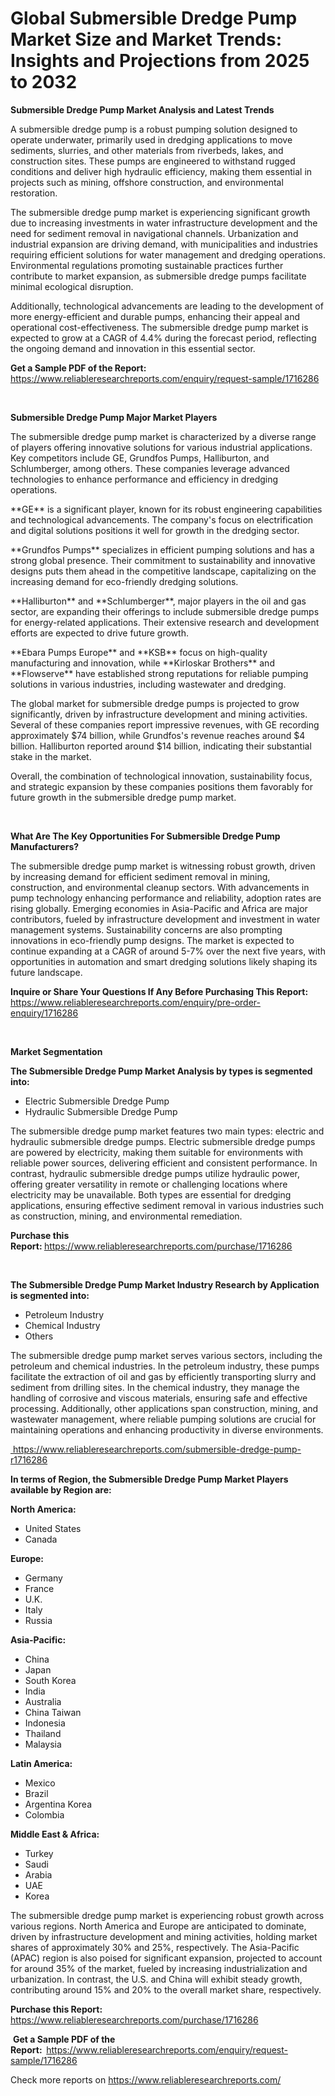 <p><h1>Global Submersible Dredge Pump Market Size and Market Trends: Insights and Projections from 2025 to 2032</h1></p><p><strong>Submersible Dredge Pump Market Analysis and Latest Trends</strong></p>
<p><p>A submersible dredge pump is a robust pumping solution designed to operate underwater, primarily used in dredging applications to move sediments, slurries, and other materials from riverbeds, lakes, and construction sites. These pumps are engineered to withstand rugged conditions and deliver high hydraulic efficiency, making them essential in projects such as mining, offshore construction, and environmental restoration.</p><p>The submersible dredge pump market is experiencing significant growth due to increasing investments in water infrastructure development and the need for sediment removal in navigational channels. Urbanization and industrial expansion are driving demand, with municipalities and industries requiring efficient solutions for water management and dredging operations. Environmental regulations promoting sustainable practices further contribute to market expansion, as submersible dredge pumps facilitate minimal ecological disruption.</p><p>Additionally, technological advancements are leading to the development of more energy-efficient and durable pumps, enhancing their appeal and operational cost-effectiveness. The submersible dredge pump market is expected to grow at a CAGR of 4.4% during the forecast period, reflecting the ongoing demand and innovation in this essential sector.</p></p>
<p><strong>Get a Sample PDF of the Report:&nbsp;</strong> <a href="https://www.reliableresearchreports.com/enquiry/request-sample/1716286?utm_campaign=3364&utm_medium=2&utm_source=Github&utm_content=ia&utm_term=28032025&utm_id=submersible-dredge-pump">https://www.reliableresearchreports.com/enquiry/request-sample/1716286</a></p>
<p>&nbsp;</p>
<p><strong>Submersible Dredge Pump Major Market Players</strong></p>
<p><p>The submersible dredge pump market is characterized by a diverse range of players offering innovative solutions for various industrial applications. Key competitors include GE, Grundfos Pumps, Halliburton, and Schlumberger, among others. These companies leverage advanced technologies to enhance performance and efficiency in dredging operations.</p><p>**GE** is a significant player, known for its robust engineering capabilities and technological advancements. The company's focus on electrification and digital solutions positions it well for growth in the dredging sector.</p><p>**Grundfos Pumps** specializes in efficient pumping solutions and has a strong global presence. Their commitment to sustainability and innovative designs puts them ahead in the competitive landscape, capitalizing on the increasing demand for eco-friendly dredging solutions.</p><p>**Halliburton** and **Schlumberger**, major players in the oil and gas sector, are expanding their offerings to include submersible dredge pumps for energy-related applications. Their extensive research and development efforts are expected to drive future growth.</p><p>**Ebara Pumps Europe** and **KSB** focus on high-quality manufacturing and innovation, while **Kirloskar Brothers** and **Flowserve** have established strong reputations for reliable pumping solutions in various industries, including wastewater and dredging.</p><p>The global market for submersible dredge pumps is projected to grow significantly, driven by infrastructure development and mining activities. Several of these companies report impressive revenues, with GE recording approximately $74 billion, while Grundfos's revenue reaches around $4 billion. Halliburton reported around $14 billion, indicating their substantial stake in the market.</p><p>Overall, the combination of technological innovation, sustainability focus, and strategic expansion by these companies positions them favorably for future growth in the submersible dredge pump market.</p></p>
<p>&nbsp;</p>
<p><strong>What Are The Key Opportunities For Submersible Dredge Pump Manufacturers?</strong></p>
<p><p>The submersible dredge pump market is witnessing robust growth, driven by increasing demand for efficient sediment removal in mining, construction, and environmental cleanup sectors. With advancements in pump technology enhancing performance and reliability, adoption rates are rising globally. Emerging economies in Asia-Pacific and Africa are major contributors, fueled by infrastructure development and investment in water management systems. Sustainability concerns are also prompting innovations in eco-friendly pump designs. The market is expected to continue expanding at a CAGR of around 5-7% over the next five years, with opportunities in automation and smart dredging solutions likely shaping its future landscape.</p></p>
<p><strong>Inquire or Share Your Questions If Any Before Purchasing This Report:</strong> <a href="https://www.reliableresearchreports.com/enquiry/pre-order-enquiry/1716286?utm_campaign=3364&utm_medium=2&utm_source=Github&utm_content=ia&utm_term=28032025&utm_id=submersible-dredge-pump">https://www.reliableresearchreports.com/enquiry/pre-order-enquiry/1716286</a></p>
<p>&nbsp;</p>
<p><strong>Market Segmentation</strong></p>
<p><strong>The Submersible Dredge Pump Market Analysis by types is segmented into:</strong></p>
<p><ul><li>Electric Submersible Dredge Pump</li><li>Hydraulic Submersible Dredge Pump</li></ul></p>
<p><p>The submersible dredge pump market features two main types: electric and hydraulic submersible dredge pumps. Electric submersible dredge pumps are powered by electricity, making them suitable for environments with reliable power sources, delivering efficient and consistent performance. In contrast, hydraulic submersible dredge pumps utilize hydraulic power, offering greater versatility in remote or challenging locations where electricity may be unavailable. Both types are essential for dredging applications, ensuring effective sediment removal in various industries such as construction, mining, and environmental remediation.</p></p>
<p><strong>Purchase this Report:&nbsp;</strong><a href="https://www.reliableresearchreports.com/purchase/1716286?utm_campaign=3364&utm_medium=2&utm_source=Github&utm_content=ia&utm_term=28032025&utm_id=submersible-dredge-pump">https://www.reliableresearchreports.com/purchase/1716286</a></p>
<p>&nbsp;</p>
<p><strong>The Submersible Dredge Pump Market Industry Research by Application is segmented into:</strong></p>
<p><ul><li>Petroleum Industry</li><li>Chemical Industry</li><li>Others</li></ul></p>
<p><p>The submersible dredge pump market serves various sectors, including the petroleum and chemical industries. In the petroleum industry, these pumps facilitate the extraction of oil and gas by efficiently transporting slurry and sediment from drilling sites. In the chemical industry, they manage the handling of corrosive and viscous materials, ensuring safe and effective processing. Additionally, other applications span construction, mining, and wastewater management, where reliable pumping solutions are crucial for maintaining operations and enhancing productivity in diverse environments.</p></p>
<p><a href="https://www.reliableresearchreports.com/submersible-dredge-pump-r1716286?utm_campaign=3364&utm_medium=2&utm_source=Github&utm_content=ia&utm_term=28032025&utm_id=submersible-dredge-pump">&nbsp;https://www.reliableresearchreports.com/submersible-dredge-pump-r1716286</a></p>
<p><strong>In terms of Region, the Submersible Dredge Pump Market Players available by Region are:</strong></p>
<p>
    <p> <strong> North America: </strong>
        <ul>
            <li>United States</li>
            <li>Canada</li>
        </ul>
        </p> 
    <p> <strong> Europe: </strong>
        <ul>
            <li>Germany</li>
            <li>France</li>
            <li>U.K.</li>
            <li>Italy</li>
            <li>Russia</li>
        </ul>
        </p> 
    <p> <strong> Asia-Pacific: </strong>
        <ul>
            <li>China</li>
            <li>Japan</li>
            <li>South Korea</li>
            <li>India</li>
            <li>Australia</li>
            <li>China Taiwan</li>
            <li>Indonesia</li>
            <li>Thailand</li>
            <li>Malaysia</li>
        </ul>
        </p> 
    <p> <strong> Latin America: </strong>
        <ul>
            <li>Mexico</li>
            <li>Brazil</li>
            <li>Argentina Korea</li>
            <li>Colombia</li>
        </ul>
        </p> 
    <p> <strong> Middle East & Africa: </strong>
        <ul>
            <li>Turkey</li>
            <li>Saudi</li>
            <li>Arabia</li>
            <li>UAE</li>
            <li>Korea</li>
        </ul>
    </p>
    </p>
<p><p>The submersible dredge pump market is experiencing robust growth across various regions. North America and Europe are anticipated to dominate, driven by infrastructure development and mining activities, holding market shares of approximately 30% and 25%, respectively. The Asia-Pacific (APAC) region is also poised for significant expansion, projected to account for around 35% of the market, fueled by increasing industrialization and urbanization. In contrast, the U.S. and China will exhibit steady growth, contributing around 15% and 20% to the overall market share, respectively.</p></p>
<p><strong>Purchase this Report: </strong><a href="https://www.reliableresearchreports.com/purchase/1716286?utm_campaign=3364&utm_medium=2&utm_source=Github&utm_content=ia&utm_term=28032025&utm_id=submersible-dredge-pump">https://www.reliableresearchreports.com/purchase/1716286</a></p>
<p>&nbsp;<strong>Get a Sample PDF of the Report:&nbsp;&nbsp;</strong><a href="https://www.reliableresearchreports.com/enquiry/request-sample/1716286?utm_campaign=3364&utm_medium=2&utm_source=Github&utm_content=ia&utm_term=28032025&utm_id=submersible-dredge-pump">https://www.reliableresearchreports.com/enquiry/request-sample/1716286</a></p>
<p><strong></strong></p>
<p>Check more reports on <a href="https://www.reliableresearchreports.com/?utm_campaign=3364&utm_medium=2&utm_source=Github&utm_content=ia&utm_term=28032025&utm_id=submersible-dredge-pump">https://www.reliableresearchreports.com/</a></p>